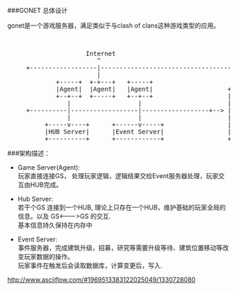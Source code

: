 ###GONET 总体设计

gonet是一个游戏服务器，满足类似于与clash of clans这种游戏类型的应用。
<pre>


                     Internet
                        ^
     +------------------|--------------------------------------------------+
                        |
             +-----+  +-+---+   +-----+
             |Agent|  |Agent|   |Agent|                    +--------------+
             +--+--+  +-----+   +--+--+                    |  MONGODB     |
                |                  |                       |--------------|
     +----------|------------------|------------------+--&gt; | ESTATES      |
                |                  |                       | BASIC        |
          +-----v----+      +------v-----+                 | ....         |
          |HUB Server|      |Event Server|                 |              |
          +----------+      +------------+                 +--------------+</pre>
          
###架构描述：

* Game Server(Agent):  
玩家直接连接GS， 处理玩家逻辑，逻辑结果交给Event服务器处理，玩家交互由HUB完成。
  
* Hub Server:  
若干个GS 连接到一个HUB, 理论上只存在一个HUB，维护基础的玩家全局的信息。以及 GS<--->GS 的交互.  
基本信息持久保持在内存中   
    
* Event Server:  
事件服务器，完成建筑升级，招募，研究等需要升级等待、建筑位置移动等改变玩家数据的操作。    
玩家事件在触发后会读取数据库，计算变更后，写入.


http://www.asciiflow.com/#1969513383122025049/1330728080
